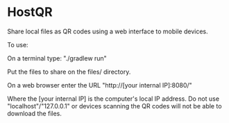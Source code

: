 # HostQR
Share local files as QR codes using a web interface to mobile devices.

To use:

On a terminal type: "./gradlew run"

Put the files to share on the files/ directory.

On a web browser enter the URL "http://[your internal IP]:8080/"

Where the [your internal IP] is the computer's local IP address. Do not use "localhost"/"127.0.0.1" or devices scanning the QR codes will not be able to download the files. 
